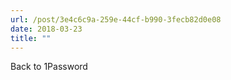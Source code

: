 ```yaml
---
url: /post/3e4c6c9a-259e-44cf-b990-3fecb82d0e08
date: 2018-03-23
title: ""
---
```


Back to 1Password
